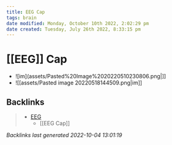 ```yaml
---
title: EEG Cap
tags: brain
date modified: Monday, October 10th 2022, 2:02:29 pm
date created: Tuesday, July 26th 2022, 8:33:15 pm
---
```


# [[EEG]] Cap
- ![im](assets/Pasted%20Image%2020220510230806.png|]]
- ![[assets/Pasted image 20220518144509.png|im]]

## Backlinks
> - [EEG](EEG.md)
>   - [[EEG Cap]]

_Backlinks last generated 2022-10-04 13:01:19_
